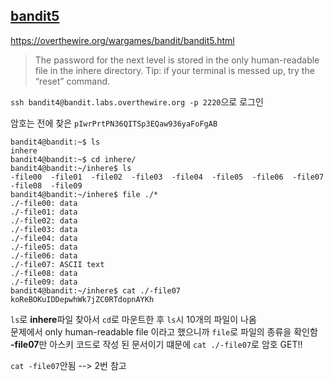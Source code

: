## [bandit5](https://overthewire.org/wargames/bandit/bandit5.html)

https://overthewire.org/wargames/bandit/bandit5.html
> The password for the next level is stored in the only human-readable file in the inhere directory. Tip: if your terminal is messed up, try the “reset” command.


``` ssh bandit4@bandit.labs.overthewire.org -p 2220 ```으로 로그인  

암호는 전에 찾은 ```pIwrPrtPN36QITSp3EQaw936yaFoFgAB```

```
bandit4@bandit:~$ ls
inhere
bandit4@bandit:~$ cd inhere/
bandit4@bandit:~/inhere$ ls
-file00  -file01  -file02  -file03  -file04  -file05  -file06  -file07  -file08  -file09
bandit4@bandit:~/inhere$ file ./*
./-file00: data
./-file01: data
./-file02: data
./-file03: data
./-file04: data
./-file05: data
./-file06: data
./-file07: ASCII text
./-file08: data
./-file09: data
bandit4@bandit:~/inhere$ cat ./-file07
koReBOKuIDDepwhWk7jZC0RTdopnAYKh
```

```ls```로 **inhere**파일 찾아서 ```cd```로 마운트한 후 ```ls```시 10개의 파일이 나옴  
문제에서  only human-readable file 이라고 했으니까 ```file```로 파일의 종류을 확인함  
**-file07**만 아스키 코드로 작성 된 문서이기 떄문에 ```cat ./-file07```로 암호 GET!!

```cat -file07```안됨 --> 2번 참고
